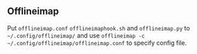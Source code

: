 ## Offlineimap

Put `offlineimap.conf` `offlineimaphook.sh` and `offlineimap.py` to `~/.config/offlineimap/` and use `offlineimap -c ~/.config/offlineimap/offlineimap.conf` to specify config file.
